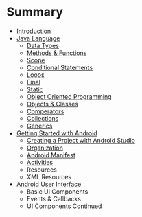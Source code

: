 # Summary

* [Introduction](README.md)
* [Java Language](java_language/java_language.md)
   * [Data Types](java_language/datatypes.md)
   * [Methods & Functions](java_language/methods_&_functions.md)
   * [Scope](java_language/scope.md)
   * [Conditional Statements](java_language/conditional_statements.md)
   * [Loops](java_language/loops.md)
   * [Final](java_language/final_&_static.md)
   * [Static](java_language/static.md)
   * [Object Oriented Programming](java_language/object_oriented_programming.md)
   * [Objects & Classes](java_language/objects_&_classes.md)
   * [Comperators](java_language/comperators.md)
   * [Collections](java_language/collections.md)
   * [Generics](java_language/generics.md)
* [Getting Started with Android](getting_started/gettingstartedwithandroid.md)
   * [Creating a Project with Android Studio](getting_started/creating_a_project_with_android_studio.md)
   * [Organization](getting_started/organization.md)
   * [Android Manifest](getting_started/android_manifest.md)
   * [Activities](getting_started/activities.md)
   * Resources
   * XML Resources
* [Android User Interface](android_ui/androiduser_interface.md)
   * Basic UI Components
   * Events & Callbacks
   * UI Components Continued

